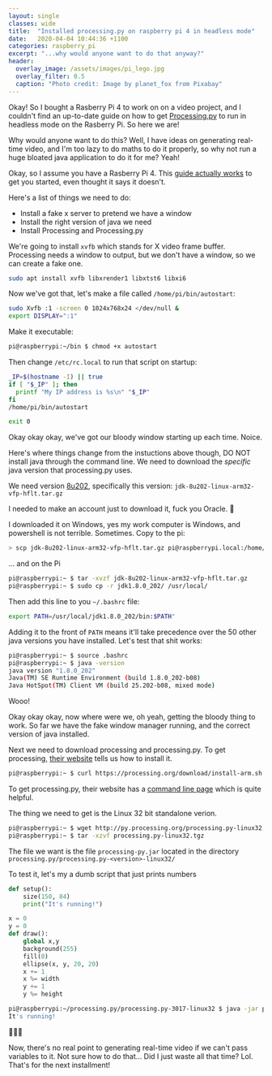 ```yaml
---
layout: single
classes: wide
title:  "Installed processing.py on raspberry pi 4 in headless mode"
date:   2020-04-04 10:44:36 +1100
categories: raspberry_pi
excerpt: "...why would anyone want to do that anyway?"
header:
  overlay_image: /assets/images/pi_lego.jpg
  overlay_filter: 0.5
  caption: "Photo credit: Image by planet_fox from Pixabay"
---
```


Okay! So I bought a Rasberry Pi 4 to work on on a video project, and I couldn't find an up-to-date guide on how to get [Processing.py](https://py.processing.org) to run in headless mode on the Rasberry Pi. So here we are!

Why would anyone want to do this? Well, I have ideas on generating real-time video, and I'm too lazy to do maths to do it properly, so why not run a huge bloated java application to do it for me? Yeah!

Okay, so I assume you have a Rasberry Pi 4. This [guide actually works](https://github.com/processing/processing/wiki/Running-without-a-Display) to get you started, even thought it says it doesn't.

Here's a list of things we need to do:
* Install a fake x server to pretend we have a window
* Install the right version of java we need
* Install Processing and Processing.py

We're going to install `xvfb` which stands for X video frame buffer. Processing needs a window to output, but we don't have a window, so we can create a fake one.

```bash
sudo apt install xvfb libxrender1 libxtst6 libxi6 
```

Now we've got that, let's make a file called `/home/pi/bin/autostart`:

```bash
sudo Xvfb :1 -screen 0 1024x768x24 </dev/null &
export DISPLAY=":1"
```
Make it executable:
```bash
pi@raspberrypi:~/bin $ chmod +x autostart
```

Then change `/etc/rc.local` to run that script on startup:

```bash
_IP=$(hostname -I) || true
if [ "$_IP" ]; then
  printf "My IP address is %s\n" "$_IP"
fi
/home/pi/bin/autostart

exit 0
```

Okay okay okay, we've got our bloody window starting up each time. Noice.

Here's where things change from the instuctions above though, DO NOT install java through the command line. We need to download the *specific* java version that processing.py uses. 

We need version [8u202](https://www.oracle.com/java/technologies/javase/javase8-archive-downloads.html), specifically this version: `jdk-8u202-linux-arm32-vfp-hflt.tar.gz`

I needed to make an account just to download it, fuck you Oracle. 🖕

I downloaded it on Windows, yes my work computer is Windows, and powershell is not terrible. Sometimes. Copy to the pi:

```bash
> scp jdk-8u202-linux-arm32-vfp-hflt.tar.gz pi@raspberrypi.local:/home/pi
```

... and on the Pi

```bash
pi@raspberrypi:~ $ tar -xvzf jdk-8u202-linux-arm32-vfp-hflt.tar.gz
pi@raspberrypi:~ $ sudo cp -r jdk1.8.0_202/ /usr/local/
```

Then add this line to you `~/.bashrc` file:
```bash
export PATH=/usr/local/jdk1.8.0_202/bin:$PATH"
```
Adding it to the front of `PATH` means it'll take precedence over the 50 other java versions you have installed. Let's test that shit works:
```bash
pi@raspberrypi:~ $ source .bashrc
pi@raspberrypi:~ $ java -version
java version "1.8.0_202"
Java(TM) SE Runtime Environment (build 1.8.0_202-b08)
Java HotSpot(TM) Client VM (build 25.202-b08, mixed mode)
```

Wooo!

Okay okay okay, now where were we, oh yeah, getting the bloody thing to work. So far we have the fake window manager running, and the correct version of java installed.

Next we need to download processing and processing.py. To get processing, [their website](https://pi.processing.org/download/) tells us how to install it.

```bash
pi@raspberrypi:~ $ curl https://processing.org/download/install-arm.sh | sudo sh
```

To get processing.py, their website has a [command line page](https://py.processing.org/tutorials/command-line/) which is quite helpful.

The thing we need to get is the Linux 32 bit standalone verion.

```bash
pi@raspberrypi:~ $ wget http://py.processing.org/processing.py-linux32.tgz
pi@raspberrypi:~ $ tar -xzvf processing.py-linux32.tgz
```

The file we want is the file `processing-py.jar` located in the directory `processing.py/processing.py-<version>-linux32/`

To test it, let's my a dumb script that just prints numbers
```python
def setup():
    size(150, 84)
    print("It's running!")

x = 0
y = 0
def draw():
    global x,y
    background(255)
    fill(0)
    ellipse(x, y, 20, 20)
    x += 1
    x %= width
    y += 1
    y %= height
```

```bash
pi@raspberrypi:~/processing.py/processing.py-3017-linux32 $ java -jar processing-py.jar test_file.py
It's running!
```
  
🎉🎉🎉

Now, there's no real point to generating real-time video if we can't pass variables to it. Not sure how to do that... Did I just waste all that time? Lol. That's for the next installment!